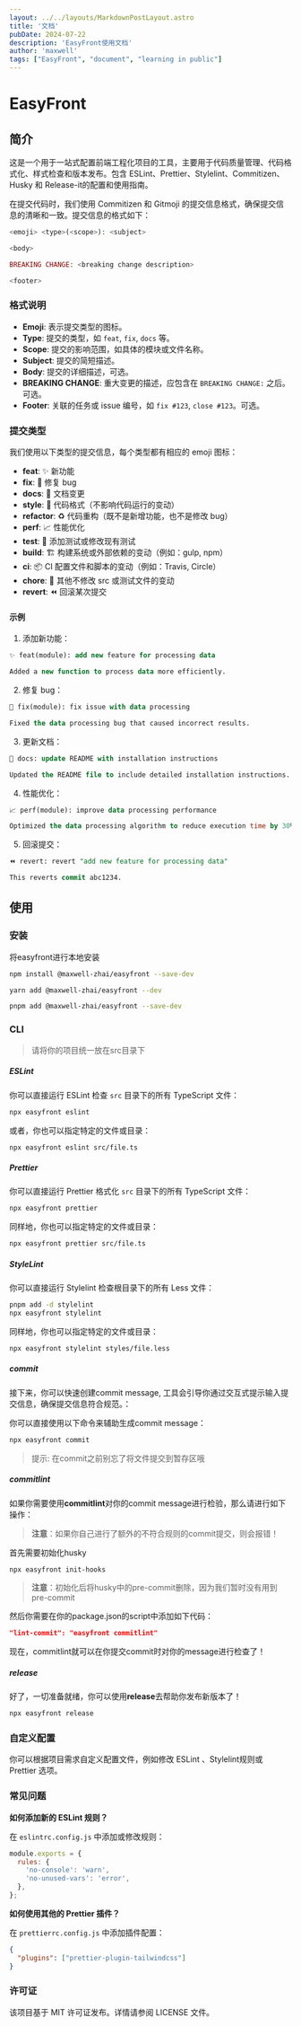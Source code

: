 ```yaml
---
layout: ../../layouts/MarkdownPostLayout.astro
title: '文档'
pubDate: 2024-07-22
description: 'EasyFront使用文档'
author: 'maxwell'
tags: ["EasyFront", "document", "learning in public"]
---
```


# EasyFront

## 简介

这是一个用于一站式配置前端工程化项目的工具，主要用于代码质量管理、代码格式化、样式检查和版本发布。包含 ESLint、Prettier、Stylelint、Commitizen、Husky 和 Release-it的配置和使用指南。

在提交代码时，我们使用 Commitizen 和 Gitmoji 的提交信息格式，确保提交信息的清晰和一致。提交信息的格式如下：

```php
<emoji> <type>(<scope>): <subject>

<body>

BREAKING CHANGE: <breaking change description>

<footer>
```

### 格式说明

- **Emoji**: 表示提交类型的图标。
- **Type**: 提交的类型，如 `feat`, `fix`, `docs` 等。
- **Scope**: 提交的影响范围，如具体的模块或文件名称。
- **Subject**: 提交的简短描述。
- **Body**: 提交的详细描述，可选。
- **BREAKING CHANGE**: 重大变更的描述，应包含在 `BREAKING CHANGE:` 之后。可选。
- **Footer**: 关联的任务或 issue 编号，如 `fix #123`, `close #123`。可选。

### 提交类型

我们使用以下类型的提交信息，每个类型都有相应的 emoji 图标：

- **feat**: ✨ 新功能
- **fix**: 🐛 修复 bug
- **docs**: 📝 文档变更
- **style**: 💎 代码格式（不影响代码运行的变动）
- **refactor**: ♻️ 代码重构（既不是新增功能，也不是修改 bug）
- **perf**: 📈 性能优化
- **test**: 🧪 添加测试或修改现有测试
- **build**: 🏗️ 构建系统或外部依赖的变动（例如：gulp, npm）
- **ci**: 📦 CI 配置文件和脚本的变动（例如：Travis, Circle）
- **chore**: 🧹 其他不修改 src 或测试文件的变动
- **revert**: ⏪️ 回滚某次提交

#### 示例

1. 添加新功能：

```sql
✨ feat(module): add new feature for processing data

Added a new function to process data more efficiently.
```

2. 修复 bug：

```sql
🐛 fix(module): fix issue with data processing

Fixed the data processing bug that caused incorrect results.
```

3. 更新文档：

```sql
📝 docs: update README with installation instructions

Updated the README file to include detailed installation instructions.
```

4. 性能优化：

```sql
📈 perf(module): improve data processing performance

Optimized the data processing algorithm to reduce execution time by 30%.
```

5. 回滚提交：

```sql
⏪️ revert: revert "add new feature for processing data"

This reverts commit abc1234.
```

## 使用

### 安装

将easyfront进行本地安装

```bash
npm install @maxwell-zhai/easyfront --save-dev

yarn add @maxwell-zhai/easyfront --dev

pnpm add @maxwell-zhai/easyfront --save-dev
```

### CLI

> 请将你的项目统一放在src目录下

##### ESLint

你可以直接运行 ESLint 检查 `src` 目录下的所有 TypeScript 文件：

```bash
npx easyfront eslint
```

或者，你也可以指定特定的文件或目录：

```bash
npx easyfront eslint src/file.ts
```

##### Prettier

你可以直接运行 Prettier 格式化 `src` 目录下的所有 TypeScript 文件：

```bash
npx easyfront prettier
```

同样地，你也可以指定特定的文件或目录：

```bash
npx easyfront prettier src/file.ts
```

##### StyleLint

你可以直接运行 Stylelint 检查根目录下的所有 Less 文件：

```bash
pnpm add -d stylelint
npx easyfront stylelint
```

同样地，你也可以指定特定的文件或目录：

```bash
npx easyfront stylelint styles/file.less
```

##### commit

接下来，你可以快速创建commit message, 工具会引导你通过交互式提示输入提交信息，确保提交信息符合规范。：

你可以直接使用以下命令来辅助生成commit message：

```bash
npx easyfront commit
```

> 提示: 在commit之前别忘了将文件提交到暂存区哦

##### commitlint

如果你需要使用**commitlint**对你的commit message进行检验，那么请进行如下操作：

> **注意**：如果你自己进行了额外的不符合规则的commit提交，则会报错！

首先需要初始化husky

```bash
npx easyfront init-hooks
```

> **注意**：初始化后将husky中的pre-commit删除，因为我们暂时没有用到pre-commit

然后你需要在你的package.json的script中添加如下代码：

```json
"lint-commit": "easyfront commitlint"
```

现在，commitlint就可以在你提交commit时对你的message进行检查了！

##### release

好了，一切准备就绪，你可以使用**release**去帮助你发布新版本了！

```bash
npx easyfront release
```

### 自定义配置

你可以根据项目需求自定义配置文件，例如修改 ESLint 、Stylelint规则或 Prettier 选项。

### 常见问题

**如何添加新的 ESLint 规则？**

在 `eslintrc.config.js` 中添加或修改规则：

```javascript
module.exports = {
  rules: {
    'no-console': 'warn',
    'no-unused-vars': 'error',
  },
};
```

**如何使用其他的 Prettier 插件？**

在 `prettierrc.config.js` 中添加插件配置：

```json
{
  "plugins": ["prettier-plugin-tailwindcss"]
}
```

### 许可证

该项目基于 MIT 许可证发布。详情请参阅 LICENSE 文件。